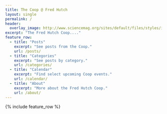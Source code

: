 ```yaml
---
title: The Coop @ Fred Hutch
layout: single
permalink: /
header:
  overlay_image: http://www.sciencemag.org/sites/default/files/styles/inline__450w__no_aspect/public/images/13%20June%202014.jpg?itok=Eo7hIVqO
excerpt: "The Fred Hutch Coop...."
feature_row:
  - title: "Posts"
    excerpt: "See posts from the Coop."
    url: /posts/
  - title: "Categories"
    excerpt: "See posts by category."
    url: /categories/
  - title: "Calendar"
    excerpt: "Find select upcoming Coop events."
    url: /calendar/
  - title: "About"
    excerpt: "More about the Fred Hutch Coop."
    url: /about/
---
```

{% include feature_row %}
